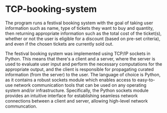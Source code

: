 # TCP-booking-system
The program runs a festival booking system with the goal of taking user information such as name, type of tickets they want to buy and quantity, then returning appropriate information such as the total cost of the ticket(s), whether or not the user is eligible for a discount (based on pre-set criteria), and even if the chosen tickets are currently sold out.

The festival booking system was implemented using TCP/IP sockets in Python. This means that there's a client and a server, where the server is used to evaluate user input and perform the necessary computations for the appropriate output, and the client is responsible for propagating curated information (from the server) to the user. The language of choice is Python, as it contains a robust sockets module which enables access to easy-to-use network communication tools that can be used on any operating system and/or infrastructure. Specifically, the Python sockets module provides an intuitive interface for establishing seamless network connections between a client and server, allowing high-level network communcation.
